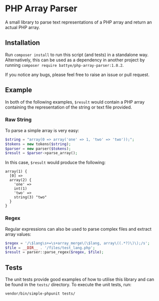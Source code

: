# PHP Array Parser
A small library to parse text representations of a PHP array and return an actual PHP array.

## Installation

Run `composer install` to run this script (and tests) in a standalone way. Alternatively, this can be used as a dependency in another project by running `composer require battye/php-array-parser:1.0.2`.

If you notice any bugs, please feel free to raise an issue or pull request.

## Example

In both of the following examples, `$result` would contain a PHP array containing the representation of the string or text file provided.

### Raw String

To parse a simple array is very easy:

```php
$string = "array(0 => array('one' => 1, 'two' => 'two'));";
$tokens = new tokens($string);
$parser = new parser($tokens);
$result = $parser->parse_array();
```

In this case, `$result` would produce the following:

    array(1) {
      [0] =>
      array(2) {
        'one' =>
        int(1)
        'two' =>
        string(3) "two"
      }
    }

### Regex

Regular expressions can also be used to parse complex files and extract array values:

```php
$regex = '/\$lang\s+=\s+array_merge\(\$lang, array\((.*?)\)\);/s';
$file = __DIR__ . '/files/test_lang.php';
$result = parser::parse_regex($regex, $file);
```

## Tests

The unit tests provide good examples of how to utilise this library and can be found in the `tests/` directory. To execute the unit tests, run:

    vendor/bin/simple-phpunit tests/
